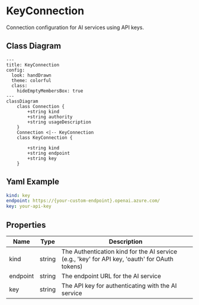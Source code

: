 # KeyConnection

Connection configuration for AI services using API keys.

## Class Diagram

```mermaid
---
title: KeyConnection
config:
  look: handDrawn
  theme: colorful
  class:
    hideEmptyMembersBox: true
---
classDiagram
    class Connection {
        +string kind
        +string authority
        +string usageDescription
    }
    Connection <|-- KeyConnection
    class KeyConnection {
      
        +string kind
        +string endpoint
        +string key
    }
```

## Yaml Example

```yaml
kind: key
endpoint: https://{your-custom-endpoint}.openai.azure.com/
key: your-api-key

```

## Properties

| Name | Type | Description |
| ---- | ---- | ----------- |
| kind | string | The Authentication kind for the AI service (e.g., &#39;key&#39; for API key, &#39;oauth&#39; for OAuth tokens)  |
| endpoint | string | The endpoint URL for the AI service  |
| key | string | The API key for authenticating with the AI service  |
